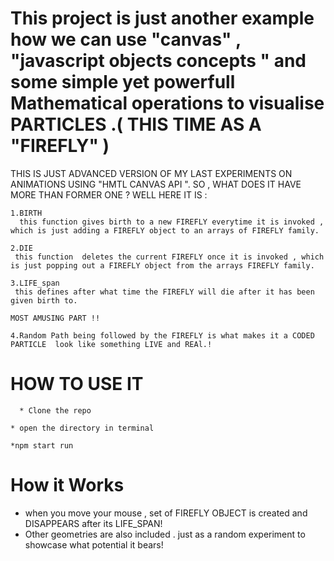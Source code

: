 # This project is just  another example how we can use "canvas" , "javascript objects concepts " and  some simple yet powerfull Mathematical operations to visualise  PARTICLES  .( THIS TIME AS A "FIREFLY" ) 

THIS IS JUST ADVANCED VERSION OF MY LAST EXPERIMENTS ON  ANIMATIONS USING "HMTL CANVAS API ".
SO , WHAT DOES IT HAVE  MORE THAN FORMER ONE ?
WELL HERE IT IS :

```
1.BIRTH 
  this function gives birth to a new FIREFLY everytime it is invoked , which is just adding a FIREFLY object to an arrays of FIREFLY family.
```
```
2.DIE
 this function  deletes the current FIREFLY once it is invoked , which is just popping out a FIREFLY object from the arrays FIREFLY family.
```
```
3.LIFE_span
 this defines after what time the FIREFLY will die after it has been given birth to.
```
```
MOST AMUSING PART !!

4.Random Path being followed by the FIREFLY is what makes it a CODED PARTICLE  look like something LIVE and REAl.!

```


# HOW TO USE IT 
```
  * Clone the repo 
  ```
  ```
  * open the directory in terminal
  ```
  ```
  *npm start run 
  ```
  
  # How it Works 
   * when you move your mouse , set of FIREFLY OBJECT is created and DISAPPEARS  after its LIFE_SPAN!
   * Other geometries are also included . just as a random experiment to showcase what potential it bears!

